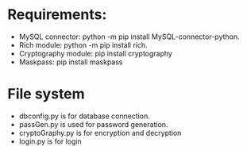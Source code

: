 # Requirements:
- MySQL connector: python -m pip install MySQL-connector-python.
- Rich module: python -m pip install rich.
- Cryptography module: pip install cryptography
- Maskpass: pip install maskpass

# File system
- dbconfig.py is for database connection.
- passGen.py is used for password generation.
- cryptoGraphy.py is for encryption and decryption
- login.py is for login 
